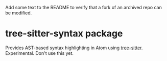 Add some text to the README to verify that a fork of an archived repo can be modified.

# tree-sitter-syntax package

Provides AST-based syntax highlighting in Atom using [tree-sitter](https://github.com/tree-sitter/tree-sitter). Experimental. Don't use this yet.

